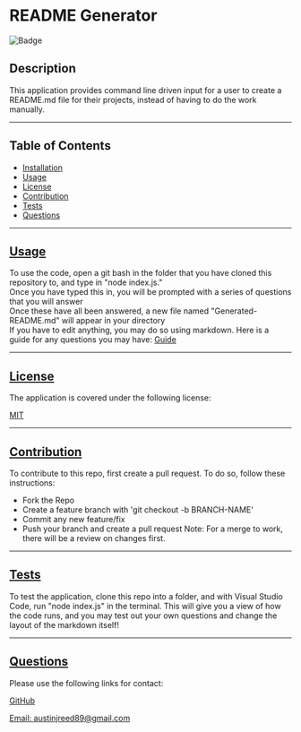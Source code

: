 
  # README Generator

  ![Badge](https://img.shields.io/badge/license-MIT-blue)
  ## Description

  This application provides command line driven input for a user to create a README.md file for their projects, instead of having to do the work manually.  

---
  ## Table of Contents

  * [Installation](#installation)
  * [Usage](#usage)
  * [License](#license)
  * [Contribution](#contribution)
  * [Tests](#tests)
  * [Questions](#questions)
---
  ## [Usage](#table-of-contents)

  To use the code, open a git bash in the folder that you have cloned this repository to, and type in "node index.js." <br/>
  Once you have typed this in, you will be prompted with a series of questions that you will answer <br/>
  Once these have all been answered, a new file named "Generated-README.md" will appear in your directory <br>
  If you have to edit anything, you may do so using markdown.  Here is a guide for any questions you may have: [Guide](https://www.markdownguide.org/)

---
  ## [License](#table-of-contents)

  The application is covered under the following license:

  [MIT](https://choosealicense.com/licenses/MIT)

---
  ## [Contribution](#table-of-contents)

  To contribute to this repo, first create a pull request.
  To do so, follow these instructions:
  * Fork the Repo
  * Create a feature branch with 'git checkout -b BRANCH-NAME'
  * Commit any new feature/fix
  * Push your branch and create a pull request
  Note: For a merge to work, there will be a review on changes first.

---
  ## [Tests](#table-of-contents)

  To test the application, clone this repo into a folder, and with Visual Studio Code, run "node index.js" in the terminal.  This will give you a view of how the code runs, and you may test out your own questions and change the layout of the markdown itself!

---
  ## [Questions](#table-of-contents)

  Please use the following links for contact:

  [GitHub](https://github.com/areed98)

  [Email: austinjreed89@gmail.com](mailto:austinjreed89@gmail.com)
